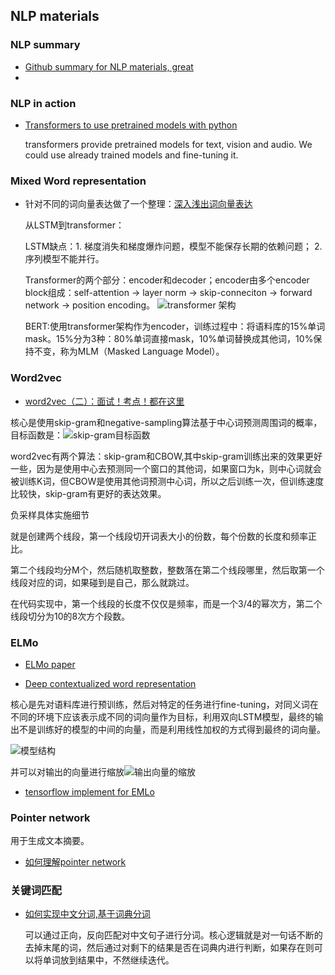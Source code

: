 ## NLP materials

### NLP summary

- [Github summary for NLP materials, great](https://github.com/DA-southampton/NLP_ability)
- 

### NLP in action

- [Transformers to use pretrained models with python](https://huggingface.co/docs/transformers/index)

    transformers provide pretrained models for text, vision and audio. We could use already trained models and fine-tuning it.

### Mixed Word representation

- 针对不同的词向量表达做了一个整理：[深入浅出词向量表达](https://mp.weixin.qq.com/s/UE7ClHu7kiY_HXoJrZ0CwA)
  
  从LSTM到transformer：
 
  LSTM缺点：1. 梯度消失和梯度爆炸问题，模型不能保存长期的依赖问题； 2. 序列模型不能并行。

  Transformer的两个部分：encoder和decoder；encoder由多个encoder block组成：self-attention -> layer norm -> skip-conneciton -> forward network -> position encoding。 
  ![transformer 架构](https://mmbiz.qpic.cn/mmbiz_png/rB4jswrswuyr4LiawVUqgvEODNvojxd1T3R6tbVkFm0ChAwSxjtJvUtAtOGWM6t49w0tT79KrRXGCycUlGjtoIg/640?wx_fmt=png&tp=webp&wxfrom=5&wx_lazy=1&wx_co=1)

  BERT:使用transformer架构作为encoder，训练过程中：将语料库的15%单词mask。15%分为3种：80%单词直接mask，10%单词替换成其他词，10%保持不变，称为MLM（Masked Language Model）。


### Word2vec

 - [word2vec（二）：面试！考点！都在这里](https://zhuanlan.zhihu.com/p/133025678)
  
核心是使用skip-gram和negative-sampling算法基于中心词预测周围词的概率，目标函数是：![skip-gram目标函数](https://pic4.zhimg.com/80/v2-1d9d0a01f5c0c1a8d68e5a5951cbdeef_1440w.jpg)

word2vec有两个算法：skip-gram和CBOW,其中skip-gram训练出来的效果更好一些，因为是使用中心去预测同一个窗口的其他词，如果窗口为k，则中心词就会被训练K词，但CBOW是使用其他词预测中心词，所以之后训练一次，但训练速度比较快，skip-gram有更好的表达效果。

负采样具体实施细节

就是创建两个线段，第一个线段切开词表大小的份数，每个份数的长度和频率正比。

第二个线段均分M个，然后随机取整数，整数落在第二个线段哪里，然后取第一个线段对应的词，如果碰到是自己，那么就跳过。

在代码实现中，第一个线段的长度不仅仅是频率，而是一个3/4的幂次方，第二个线段切分为10的8次方个段数。


### ELMo

- [ELMo paper](https://arxiv.org/pdf/1802.05365.pdf)

- [Deep contextualized word representation](https://www.cnblogs.com/jiangxinyang/p/10060887.html)

核心是先对语料库进行预训练，然后对特定的任务进行fine-tuning，对同义词在不同的环境下应该表示成不同的词向量作为目标，利用双向LSTM模型，最终的输出不是训练好的模型的中间的向量，而是利用线性加权的方式得到最终的词向量。

![模型结构](https://img2018.cnblogs.com/blog/1335117/201812/1335117-20181203205511185-937791986.png)

并可以对输出的向量进行缩放![输出向量的缩放](https://img2018.cnblogs.com/blog/1335117/201812/1335117-20181203205956715-1715160653.png)

- [tensorflow implement for EMLo](https://github.com/allenai/bilm-tf)

### Pointer network

用于生成文本摘要。

- [如何理解pointer network](https://zhuanlan.zhihu.com/p/48959800)


### 关键词匹配

- [如何实现中文分词,基于词典分词](https://github.com/DA-southampton/NLP_ability/blob/master/深度学习自然语言处理/关键词提取/中文分词/基于词典的正向最大匹配和逆向最大匹配中文分词.md)
  
  可以通过正向，反向匹配对中文句子进行分词。核心逻辑就是对一句话不断的去掉末尾的词，然后通过对剩下的结果是否在词典内进行判断，如果存在则可以将单词放到结果中，不然继续迭代。